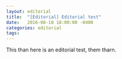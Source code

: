 ```yaml
---
layout: editorial
title:  "[Editorial] Editorial test"
date:   2016-08-10 18:00:00 -0400
categories: editorial
tags:
---
```

This than here is an editorial test, them tharn.